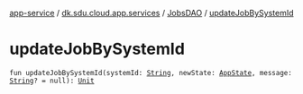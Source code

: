 [app-service](../../index.md) / [dk.sdu.cloud.app.services](../index.md) / [JobsDAO](index.md) / [updateJobBySystemId](./update-job-by-system-id.md)

# updateJobBySystemId

`fun updateJobBySystemId(systemId: `[`String`](https://kotlinlang.org/api/latest/jvm/stdlib/kotlin/-string/index.html)`, newState: `[`AppState`](../../dk.sdu.cloud.app.api/-app-state/index.md)`, message: `[`String`](https://kotlinlang.org/api/latest/jvm/stdlib/kotlin/-string/index.html)`? = null): `[`Unit`](https://kotlinlang.org/api/latest/jvm/stdlib/kotlin/-unit/index.html)